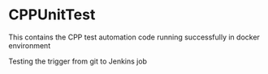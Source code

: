 # CPPUnitTest

This contains the CPP test automation code running successfully in docker environment

Testing the trigger from git to Jenkins job
